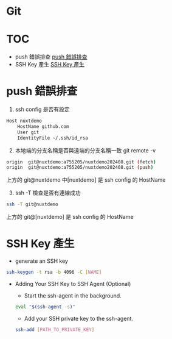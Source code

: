 # Git

# TOC
 - push 錯誤排查 [push 錯誤排查](#push-錯誤排查)
 - SSH Key 產生 [SSH Key 產生](#ssh-key-產生)

# push 錯誤排查

1. ssh config 是否有設定
```bash
Host nuxtdemo
    HostName github.com
    User git
    IdentityFile ~/.ssh/id_rsa
```
2. 本地端的分支名稱是否與遠端的分支名稱一致
git remote -v

```bash
origin  git@nuxtdemo:a755205/nuxtdemo202408.git (fetch)
origin  git@nuxtdemo:a755205/nuxtdemo202408.git (push)
```
上方的 git@nuxtdemo 中[nuxtdemo] 是 ssh config 的 HostName

3. ssh -T 檢查是否有連線成功

```bash
ssh -T git@nuxtdemo
```
上方的 git@[nuxtdemo] 是 ssh config 的 HostName


# SSH Key 產生

- generate an SSH key
```bash
ssh-keygen -t rsa -b 4096 -C [NAME]
```

- Adding Your SSH Key to SSH Agent (Optional)

    - Start the ssh-agent in the background.
    ```bash
    eval "$(ssh-agent -s)"
    ```

    - Add your SSH private key to the ssh-agent.
    ```bash
    ssh-add [PATH_TO_PRIVATE_KEY]
    ```

